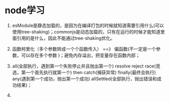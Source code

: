 # node学习

1. esModule是静态加载的，是因为在编译打包的时候就知道需要引用什么(可以使用tree-shaking)；commonjs是动态加载的，只有在运行的时候才能知道里面引用的是什么，因此不能通过tree-shaking优化。

2. 函数柯里化（多个参数转成一个个函数传入） ==》 偏函数(不一定是一个参数，可以存在多个参数 )；避免内存溢出，把变量存在函数内部；

3. all(全部执行，遇到第一个失败停止并且抛出第一个) resolve reject race(竞选，第一个首先执行就第一个) then catch(捕获异常) finally(最终会执行) any(遇到第一个成功，抛出第一个成功) allSettled(全部执行，抛出错误和成功结果)；
4. 